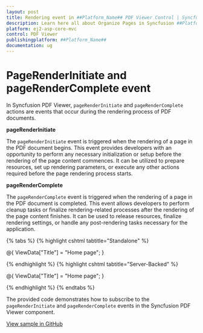 ```yaml
---
layout: post
title: Rendering event in ##Platform_Name## PDF Viewer Control | Syncfusion
description: Learn here all about Organize Pages in Syncfusion ##Platform_Name## PDF Viewer component of Syncfusion Essential JS 2 and more.
platform: ej2-asp-core-mvc
control: PDF Viewer
publishingplatform: ##Platform_Name##
documentation: ug
---
```


# PageRenderInitiate and pageRenderComplete event

In Syncfusion PDF Viewer, `pageRenderInitiate` and `pageRenderComplete` actions are events that occur during the rendering process of PDF documents. 

**pageRenderInitiate** 

The `pageRenderInitiate` event is triggered when the rendering of a page in the PDF document begins. This event provides developers with an opportunity to perform any necessary initialization or setup before the rendering of the page content commences. It can be utilized to prepare resources, set up rendering parameters, or execute any other actions required before the page rendering process starts.

**pageRenderComplete**

The `pageRenderComplete` event is triggered when the rendering of a page in the PDF document is completed. This event allows developers to perform cleanup tasks or finalize rendering-related processes after the rendering of the page content finishes. It can be used to release resources, finalize rendering settings, or handle any post-rendering tasks necessary for the application.

{% tabs %}
{% highlight cshtml tabtitle="Standalone" %}

@{
    ViewData["Title"] = "Home page";
}

<div class="text-center">
    <ejs-pdfviewer 
        id="pdfviewer" 
        style="height:600px" 
        pageRenderInitiate="pageRenderInitiate"
        pageRenderComplete="pageRenderComplete"
        documentPath="https://cdn.syncfusion.com/content/pdf/pdf-succinctly.pdf">
    </ejs-pdfviewer>
</div>
<script>
pdfviewer.pageRenderInitiate = args => {
   // This method is called when the page rendering starts
    console.log('Rendering of pages started' + args);
};

pdfviewer.pageRenderComplete = args => {
   // This method is called when the page rendering completes
   console.log('Rendering of pages completed' + args);
};
</script>

{% endhighlight %}
{% highlight cshtml tabtitle="Server-Backed" %}

@{
    ViewData["Title"] = "Home page";
}

<div class="text-center">
    <ejs-pdfviewer 
        id="pdfviewer" 
        style="height:600px" 
        serviceUrl="/Index" 
        pageRenderInitiate="pageRenderInitiate"
        pageRenderComplete="pageRenderComplete"
        documentPath="https://cdn.syncfusion.com/content/pdf/pdf-succinctly.pdf">
    </ejs-pdfviewer>
</div>

<script>
pdfviewer.pageRenderInitiate = args => {
   // This method is called when the page rendering starts
    console.log('Rendering of pages started' + args);
};

pdfviewer.pageRenderComplete = args => {
   // This method is called when the page rendering completes
   console.log('Rendering of pages completed' + args);
};
</script>
{% endhighlight %}
{% endtabs %}

The provided code demonstrates how to subscribe to the `pageRenderInitiate` and `pageRenderComplete` events in the Syncfusion PDF Viewer component. 

[View sample in GitHub]()
